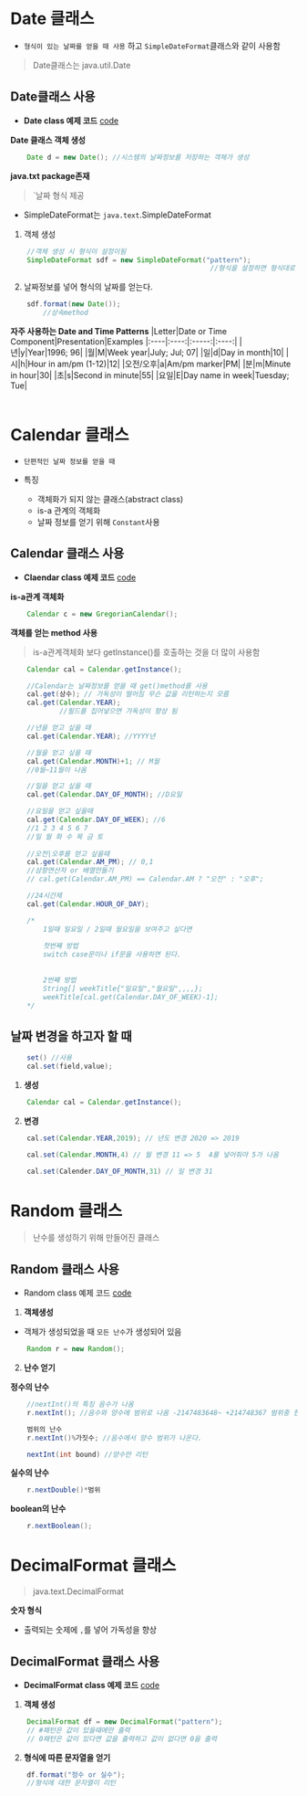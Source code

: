 # Date 클래스
- `형식이 있는 날짜를 얻을 때 사용` 하고 `SimpleDateFormat`클래스와 같이 사용함

> Date클래스는 java.util.Date

## Date클래스 사용

- **Date class 예제  코드** [code](https://github.com/Jangilkyu/sist-fullstack-class/blob/master/Java/days18/UseDate.java)

**Date 클래스 객체 생성**
```java
    Date d = new Date(); //시스템의 날짜정보를 저장하는 객체가 생성
```

**java.txt package존재**
>`날짜 형식 제공
- SimpleDateFormat는 `java.text`.SimpleDateFormat

1. 객체 생성
```java
    //객체 생성 시 형식이 설정이됨
    SimpleDateFormat sdf = new SimpleDateFormat("pattern");
                                                 //형식을 설정하면 형식대로 날짜가 출력됨
``` 

2. 날짜정보를 넣어 형식의 날짜를 얻는다.
```java
    sdf.format(new Date());
        //상속method
```

**자주 사용하는 Date and Time Patterns**
|Letter|Date or Time Component|Presentation|Examples
|:----|:----:|:-----:|:----:|
|년|y|Year|1996; 96|
|월|M|Week year|July; Jul; 07|
|일|d|Day in month|10|
|시|h|Hour in am/pm (1-12)|12|
|오전/오후|a|Am/pm marker|PM|
|분|m|Minute in hour|30|
|초|s|Second in minute|55|
|요일|E|Day name in week|Tuesday; Tue|
<br>
<br>

# Calendar 클래스
- `단편적인 날짜 정보를 얻을 때`

- 특징
    - 객체화가 되지 않는 클래스(abstract class)
    - is-a 관계의 객체화
    - 날짜 정보를 얻기 위해 `Constant`사용

## Calendar 클래스 사용

- **Claendar class 예제 코드** [code](https://github.com/Jangilkyu/sist-fullstack-class/blob/master/Java/days18/UseCalendar.java)

**is-a관계 객체화**
```java
    Calendar c = new GregorianCalendar();
```
**객체를 얻는 method 사용**
> is-a관계객체화 보다 getInstance()를 호출하는 것을 더 많이 사용함
```java
    Calendar cal = Calendar.getInstance();

    //Calendar는 날짜정보를 얻을 때 get()method를 사용
    cal.get(상수); // 가독성이 떨어짐 무슨 값을 리턴하는지 모름
    cal.get(Calendar.YEAR);
            //필드를 집어넣으면 가독성이 향상 됨  

    //년을 얻고 싶을 때
    cal.get(Calendar.YEAR); //YYYY년

    //월을 얻고 싶을 때
    cal.get(Calendar.MONTH)+1; // M월 
    //0월~11월이 나옴

    //일을 얻고 싶을 때
    cal.get(Calendar.DAY_OF_MONTH); //D요일

    //요일을 얻고 싶을때
    cal.get(Calendar.DAY_OF_WEEK); //6
    //1 2 3 4 5 6 7
    //일 월 화 수 목 금 토
    
    //오전|오후를 얻고 싶을때
    cal.get(Calendar.AM_PM); // 0,1
    //삼항연산자 or 배열만들기
    // cal.get(Calendar.AM_PM) == Calendar.AM ? "오전" : "오후";

    //24시간제 
    cal.get(Calendar.HOUR_OF_DAY);

    /*
        1일때 일요일 / 2일때 월요일을 보여주고 싶다면
        
        첫번째 방법
        switch case문이나 if문을 사용하면 된다.
        
    
        2번째 방법
        String[] weekTitle{"일요일","월요일",,,,};
        weekTitle[cal.get(Calendar.DAY_OF_WEEK)-1];
    */
```

## 날짜 변경을 하고자 할 때
```java
    set() //사용
    cal.set(field,value);
```
1. **생성**
```java
    Calendar cal = Calendar.getInstance();
```
2. **변경**
```java
    cal.set(Calendar.YEAR,2019); // 년도 변경 2020 => 2019

    cal.set(Calendar.MONTH,4) // 월 변경 11 => 5  4를 넣어줘야 5가 나옴

    cal.set(Calender.DAY_OF_MONTH,31) // 일 변경 31
```

# Random 클래스
> 난수를 생성하기 위해 만들어진 클래스

## Random 클래스 사용

- Random class 예제 코드 [code](https://github.com/Jangilkyu/sist-fullstack-class/blob/master/Java/days18/UseRandom.java)

1. **객체생성**
- 객체가 생성되었을 때 `모든 난수`가 생성되어 있음
```java
    Random r = new Random();
```

2. **난수 얻기**

**정수의 난수**
```java
    //nextInt()의 특징 음수가 나옴
    r.nextInt(); //음수와 양수에 범위로 나옴 -2147483648~ +214748367 범위중 한개가 나옴

    범위의 난수
    r.nextInt()%가짓수; //음수에서 양수 범위가 나온다.

    nextInt(int bound) //양수만 리턴
```
**실수의 난수**
```java
    r.nextDouble()*범위
```

**boolean의 난수**
```java
    r.nextBoolean();
```
# DecimalFormat 클래스
> java.text.DecimalFormat

**숫자 형식**
- 출력되는 숫제에 `,`를 넣어 가독성을 향상

## DecimalFormat 클래스 사용
-  **DecimalFormat class 예제 코드** [code](https://github.com/Jangilkyu/sist-fullstack-class/blob/master/Java/days18/UseDecimalFormat.java)
  
1. **객체 생성**
```java
    DecimalFormat df = new DecimalFormat("pattern"); 
    // #패턴은 값이 있을때에만 출력
    // 0패턴은 값이 있다면 값을 출력하고 값이 없다면 0을 출력
```
2. **형식에 따른 문자열을 얻기**
```java
    df.format("정수 or 실수");
    //형식에 대한 문자열이 리턴
```